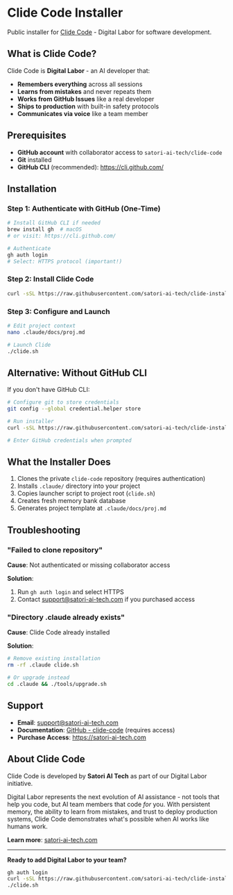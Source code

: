 # Clide Code Installer

Public installer for [Clide Code](https://github.com/satori-ai-tech/clide-code) - Digital Labor for software development.

## What is Clide Code?

Clide Code is **Digital Labor** - an AI developer that:
- **Remembers everything** across all sessions
- **Learns from mistakes** and never repeats them
- **Works from GitHub Issues** like a real developer
- **Ships to production** with built-in safety protocols
- **Communicates via voice** like a team member

## Prerequisites

- **GitHub account** with collaborator access to `satori-ai-tech/clide-code`
- **Git** installed
- **GitHub CLI** (recommended): https://cli.github.com/

## Installation

### Step 1: Authenticate with GitHub (One-Time)

```bash
# Install GitHub CLI if needed
brew install gh  # macOS
# or visit: https://cli.github.com/

# Authenticate
gh auth login
# Select: HTTPS protocol (important!)
```

### Step 2: Install Clide Code

```bash
curl -sSL https://raw.githubusercontent.com/satori-ai-tech/clide-installer/main/install.sh | bash
```

### Step 3: Configure and Launch

```bash
# Edit project context
nano .claude/docs/proj.md

# Launch Clide
./clide.sh
```

## Alternative: Without GitHub CLI

If you don't have GitHub CLI:

```bash
# Configure git to store credentials
git config --global credential.helper store

# Run installer
curl -sSL https://raw.githubusercontent.com/satori-ai-tech/clide-installer/main/install.sh | bash

# Enter GitHub credentials when prompted
```

## What the Installer Does

1. Clones the private `clide-code` repository (requires authentication)
2. Installs `.claude/` directory into your project
3. Copies launcher script to project root (`clide.sh`)
4. Creates fresh memory bank database
5. Generates project template at `.claude/docs/proj.md`

## Troubleshooting

### "Failed to clone repository"

**Cause**: Not authenticated or missing collaborator access

**Solution**:
1. Run `gh auth login` and select HTTPS
2. Contact support@satori-ai-tech.com if you purchased access

### "Directory .claude already exists"

**Cause**: Clide Code already installed

**Solution**:
```bash
# Remove existing installation
rm -rf .claude clide.sh

# Or upgrade instead
cd .claude && ./tools/upgrade.sh
```

## Support

- **Email**: support@satori-ai-tech.com
- **Documentation**: [GitHub - clide-code](https://github.com/satori-ai-tech/clide-code) (requires access)
- **Purchase Access**: https://satori-ai-tech.com

## About Clide Code

Clide Code is developed by **Satori AI Tech** as part of our Digital Labor initiative.

Digital Labor represents the next evolution of AI assistance - not tools that help you code, but AI team members that code *for* you. With persistent memory, the ability to learn from mistakes, and trust to deploy production systems, Clide Code demonstrates what's possible when AI works like humans work.

**Learn more**: [satori-ai-tech.com](https://satori-ai-tech.com)

---

**Ready to add Digital Labor to your team?**

```bash
gh auth login
curl -sSL https://raw.githubusercontent.com/satori-ai-tech/clide-installer/main/install.sh | bash
./clide.sh
```
